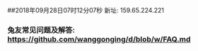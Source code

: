 ##2018年09月28日07时12分07秒 新址: 159.65.224.221
### 兔友常见问题及解答: https://github.com/wanggonging/d/blob/w/FAQ.md
